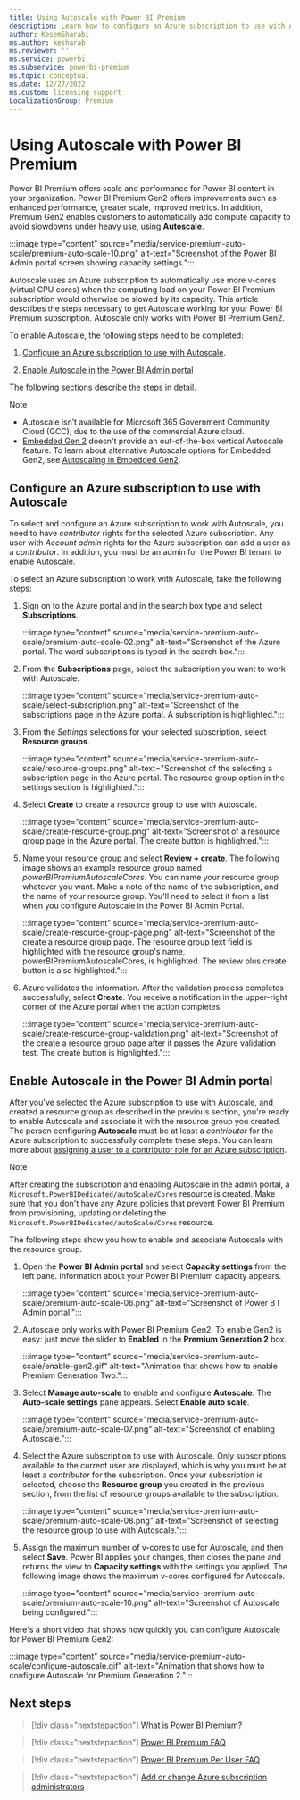 ```yaml
---
title: Using Autoscale with Power BI Premium
description: Learn how to configure an Azure subscription to use with Autoscale and then enable Autoscale in the Power BI Admin portal.
author: KesemSharabi
ms.author: kesharab
ms.reviewer: ''
ms.service: powerbi
ms.subservice: powerbi-premium
ms.topic: conceptual
ms.date: 12/27/2022
ms.custom: licensing support
LocalizationGroup: Premium
---
```


# Using Autoscale with Power BI Premium

Power BI Premium offers scale and performance for Power BI content in your organization. Power BI Premium Gen2 offers improvements such as enhanced performance, greater scale, improved metrics. In addition, Premium Gen2 enables customers to automatically add compute capacity to avoid slowdowns under heavy use, using **Autoscale**.

:::image type="content" source="media/service-premium-auto-scale/premium-auto-scale-10.png" alt-text="Screenshot of the Power BI Admin portal screen showing capacity settings.":::

Autoscale uses an Azure subscription to automatically use more v-cores (virtual CPU cores) when the computing load on your Power BI Premium subscription would otherwise be slowed by its capacity. This article describes the steps necessary to get Autoscale working for your Power BI Premium subscription. Autoscale only works with Power BI Premium Gen2.

To enable Autoscale, the following steps need to be completed:

1. [Configure an Azure subscription to use with Autoscale](#configure-an-azure-subscription-to-use-with-autoscale).

2. [Enable Autoscale in the Power BI Admin portal](#enable-autoscale-in-the-power-bi-admin-portal)

The following sections describe the steps in detail.

>[!NOTE]
>
>* Autoscale isn’t available for Microsoft 365 Government Community Cloud (GCC), due to the use of the commercial Azure cloud.
>* [Embedded Gen 2](../developer/embedded/embedded-analytics-power-bi.md) doesn't provide an out-of-the-box vertical Autoscale feature. To learn about alternative Autoscale options for Embedded Gen2, see [Autoscaling in Embedded Gen2](../developer/embedded/azure-pbie-scale-capacity.md#autoscale-your-capacity).

## Configure an Azure subscription to use with Autoscale

To select and configure an Azure subscription to work with Autoscale, you need to have *contributor* rights for the selected Azure subscription. Any user with *Account admin* rights for the Azure subscription can add a user as a *contributor*. In addition, you must be an admin for the Power BI tenant to enable Autoscale.

To select an Azure subscription to work with Autoscale, take the following steps:

1. Sign on to the Azure portal and in the search box type and select **Subscriptions**.

    :::image type="content" source="media/service-premium-auto-scale/premium-auto-scale-02.png" alt-text="Screenshot of the Azure portal. The word subscriptions is typed in the search box.":::

2. From the **Subscriptions** page, select the subscription you want to work with Autoscale.

    :::image type="content" source="media/service-premium-auto-scale/select-subscription.png" alt-text="Screenshot of the subscriptions page in the Azure portal. A subscription is highlighted.":::

3. From the *Settings* selections for your selected subscription, select **Resource groups**.

    :::image type="content" source="media/service-premium-auto-scale/resource-groups.png" alt-text="Screenshot of the selecting a subscription page in the Azure portal. The resource group option in the settings section is highlighted.":::

4. Select **Create** to create a resource group to use with Autoscale.

    :::image type="content" source="media/service-premium-auto-scale/create-resource-group.png" alt-text="Screenshot of a resource group page in the Azure portal. The create button is highlighted.":::

5. Name your resource group and select **Review + create**. The following image shows an example resource group named *powerBIPremiumAutoscaleCores*. You can name your resource group whatever you want. Make a note of the name of the subscription, and the name of your resource group. You'll need to select it from a list when you configure Autoscale in the Power BI Admin Portal.

    :::image type="content" source="media/service-premium-auto-scale/create-resource-group-page.png" alt-text="Screenshot of the create a resource group page. The resource group text field is highlighted with the resource group's name, powerBIPremiumAutoscaleCores, is highlighted. The review plus create button is also highlighted.":::

6. Azure validates the information. After the validation process completes successfully, select **Create**. You receive a notification in the upper-right corner of the Azure portal when the action completes.

    :::image type="content" source="media/service-premium-auto-scale/create-resource-group-validation.png" alt-text="Screenshot of the create a resource group page after it passes the Azure validation test. The create button is highlighted.":::

## Enable Autoscale in the Power BI Admin portal

After you've selected the Azure subscription to use with Autoscale, and created a resource group as described in the previous section, you're ready to enable Autoscale and associate it with the resource group you created. The person configuring **Autoscale** must be at least a *contributor* for the Azure subscription to successfully complete these steps. You can learn more about [assigning a user to a contributor role for an Azure subscription](/azure/cost-management-billing/manage/add-change-subscription-administrator).

>[!NOTE]
>After creating the subscription and enabling Autoscale in the admin portal, a `Microsoft.PowerBIDedicated/autoScaleVCores` resource is created. Make sure that you don't have any Azure policies that prevent Power BI Premium from provisioning, updating or deleting the `Microsoft.PowerBIDedicated/autoScaleVCores` resource.

The following steps show you how to enable and associate Autoscale with the resource group.

1. Open the **Power BI Admin portal** and select **Capacity settings** from the left pane. Information about your Power BI Premium capacity appears.

    :::image type="content" source="media/service-premium-auto-scale/premium-auto-scale-06.png" alt-text="Screenshot of Power B I Admin portal.":::

2. Autoscale only works with Power BI Premium Gen2. To enable Gen2 is easy: just move the slider to **Enabled** in the **Premium Generation 2** box. 

    :::image type="content" source="media/service-premium-auto-scale/enable-gen2.gif" alt-text="Animation that shows how to enable Premium Generation Two.":::

3. Select **Manage auto-scale**  to enable and configure **Autoscale**. The **Auto-scale settings** pane appears. Select  **Enable auto scale**.

    :::image type="content" source="media/service-premium-auto-scale/premium-auto-scale-07.png" alt-text="Screenshot of enabling Autoscale.":::

4. Select the Azure subscription to use with Autoscale. Only subscriptions available to the current user are displayed, which is why you must be at least a *contributor* for the subscription. Once your subscription is selected, choose the **Resource group** you created in the previous section, from the list of resource groups available to the subscription.

    :::image type="content" source="media/service-premium-auto-scale/premium-auto-scale-08.png" alt-text="Screenshot of selecting the resource group to use with Autoscale.":::

5. Assign the maximum number of v-cores to use for Autoscale, and then select **Save**. Power BI applies your changes, then closes the pane and returns the view to **Capacity settings** with the settings you applied. The following image shows the maximum v-cores configured for Autoscale.

    :::image type="content" source="media/service-premium-auto-scale/premium-auto-scale-10.png" alt-text="Screenshot of Autoscale being configured.":::

Here's a short video that shows how quickly you can configure Autoscale for Power BI Premium Gen2:

:::image type="content" source="media/service-premium-auto-scale/configure-autoscale.gif" alt-text="Animation that shows how to configure Autoscale for Premium Generation 2.":::

## Next steps

> [!div class="nextstepaction"]
> [What is Power BI Premium?](service-premium-gen2-what-is.md)

> [!div class="nextstepaction"]
> [Power BI Premium FAQ](service-premium-gen2-faq.yml)

> [!div class="nextstepaction"]
> [Power BI Premium Per User FAQ](service-premium-per-user-faq.yml)

> [!div class="nextstepaction"]
> [Add or change Azure subscription administrators](/azure/cost-management-billing/manage/add-change-subscription-administrator)
